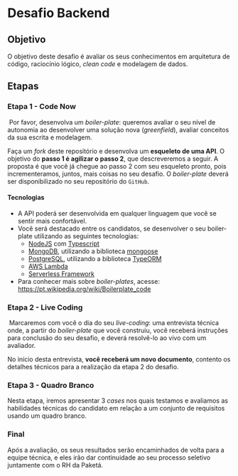 # Desafio Backend

## Objetivo
O objetivo deste desafio é avaliar os seus conhecimentos em arquitetura de código, raciocínio lógico, *clean code* e modelagem de dados.

## Etapas
### Etapa 1 - Code Now
​
Por favor, desenvolva um *boiler-plate*: queremos avaliar o seu nível de autonomia ao desenvolver uma solução nova (*greenfield*), avaliar conceitos da sua escrita e modelagem.

Faça um *fork* deste ​repositório e desenvolva um **esqueleto de uma API**. O objetivo do **passo 1 é agilizar o passo 2**, que descreveremos a seguir. A proposta é que você já chegue ao passo 2 com seu esqueleto pronto, pois incrementeramos, juntos, mais coisas no seu desafio. O *boiler-plate* deverá ser disponibilizado no seu repositório do `GitHub`.
​
#### Tecnologias
- A API poderá ser desenvolvida em qualquer linguagem que você se sentir mais confortável.
- Você será destacado entre os candidatos, se desenvolver o seu boiler-plate utilizando as seguintes tecnologias:
    - [NodeJS](https://nodejs.org/) com [Typescript](https://www.typescriptlang.org/)
    - [MongoDB](https://www.mongodb.com/), utilizando a biblioteca [mongoose](https://mongoosejs.com/)
    - [PostgreSQL](https://www.postgresql.org/), utilizando a biblioteca [TypeORM](https://typeorm.io/#/)
    - [AWS Lambda](https://aws.amazon.com/pt/lambda/)
    - [Serverless Framework](https://www.serverless.com/)
- Para conhecer mais sobre *boiler-plates*, acesse: https://pt.wikipedia.org/wiki/Boilerplate_code
​
### Etapa 2 - Live Coding
​
​Marcaremos com você o dia do seu *live-coding*: uma entrevista técnica onde, a partir do *boiler-plate* que você construiu, você receberá instruções para conclusão do seu desafio, e deverá resolvê-lo ao vivo com um avaliador.

No início desta entrevista, **você receberá um novo documento**, contento os detalhes técnicos para a realização da etapa 2 do desafio.

### Etapa 3 - Quadro Branco

Nesta etapa, iremos apresentar 3 *cases* nos quais testamos e avaliamos as habilidades técnicas do candidato em relação a um conjunto de requisitos usando um quadro branco. 
​
### Final
Após a avaliação, os seus resultados serão encaminhados de volta para a equipe técnica, e eles irão dar continuidade ao seu processo seletivo juntamente com o RH da Paketá.